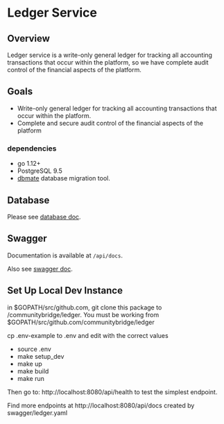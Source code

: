 # Ledger Service

## Overview
Ledger service is a write-only general ledger for tracking all accounting transactions that occur within the platform, so we have complete audit control of the financial aspects of the platform.

## Goals
- Write-only general ledger for tracking all accounting transactions that occur within the platform.
- Complete and secure audit control of the financial aspects of the platform

### dependencies
- go 1.12+
- PostgreSQL 9.5
- [dbmate](https://github.com/amacneil/dbmate)
database migration tool. 

## Database
Please see [database doc](db/README.md).

## Swagger
Documentation is available at `/api/docs`.

Also see [swagger doc](swagger/ledger.yaml).

## Set Up Local Dev Instance

in $GOPATH/src/github.com, git clone this package to /communitybridge/ledger.  You must be working from $GOPATH/src/github.com/communitybridge/ledger

cp .env-example to .env and edit with the correct values

- source .env
- make setup_dev
- make up
- make build
- make run

Then go to: http://localhost:8080/api/health to test the simplest endpoint.

Find more endpoints at http://localhost:8080/api/docs created by swagger/ledger.yaml
